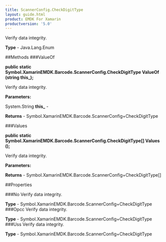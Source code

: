 ```yaml
---
title: ScannerConfig.CheckDigitType
layout: guide.html
product: EMDK For Xamarin 
productversion: '5.0' 
---
```

Verify data integrity.

**Type** - Java.Lang.Enum

##Methods
###ValueOf

**public static Symbol.XamarinEMDK.Barcode.ScannerConfig.CheckDigitType ValueOf (string this_);**

Verify data integrity.

**Parameters:**

System.String **this_**  - 

**Returns** - Symbol.XamarinEMDK.Barcode.ScannerConfig+CheckDigitType

###Values

**public static Symbol.XamarinEMDK.Barcode.ScannerConfig.CheckDigitType[] Values ();**

Verify data integrity.

**Parameters:**

**Returns** - Symbol.XamarinEMDK.Barcode.ScannerConfig+CheckDigitType[]

##Properties

###No
Verify data integrity.

**Type** - Symbol.XamarinEMDK.Barcode.ScannerConfig+CheckDigitType
###Opcc
Verify data integrity.

**Type** - Symbol.XamarinEMDK.Barcode.ScannerConfig+CheckDigitType
###Uss
Verify data integrity.

**Type** - Symbol.XamarinEMDK.Barcode.ScannerConfig+CheckDigitType
